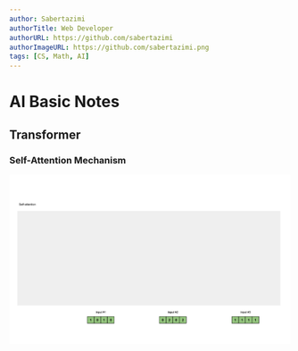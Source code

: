 ```yaml
---
author: Sabertazimi
authorTitle: Web Developer
authorURL: https://github.com/sabertazimi
authorImageURL: https://github.com/sabertazimi.png
tags: [CS, Math, AI]
---
```


# AI Basic Notes

## Transformer

### Self-Attention Mechanism

[![Self-Attention Mechanism](./figures/Self-Attention.gif 'Self-Attention Mechanism')](https://towardsdatascience.com/illustrated-self-attention-2d627e33b20a)
